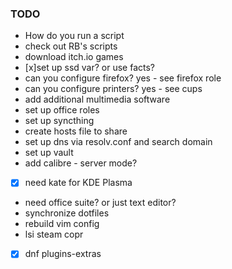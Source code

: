 ### TODO

 - How do you run a script
 - check out RB's scripts
 - download itch.io games
 - [x]set up ssd var? or use facts?
 - can you configure firefox? yes - see firefox role
 - can you configure printers? yes - see cups
 - add additional multimedia software
 - set up office roles
 - set up syncthing
 - create hosts file to share
 - set up dns via resolv.conf and search domain
 - set up vault
 - add calibre - server mode?
 - [x] need kate for KDE Plasma
 - need office suite? or just text editor?
 - synchronize dotfiles
 - rebuild vim config
 - lsi steam copr
 - [x] dnf plugins-extras
